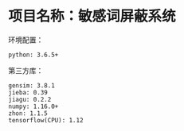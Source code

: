 # 项目名称：敏感词屏蔽系统

环境配置：

    python: 3.6.5+

第三方库：

    gensim: 3.8.1
    jieba: 0.39
    jiagu: 0.2.2
    numpy: 1.16.0+
    zhon: 1.1.5
    tensorflow(CPU): 1.12